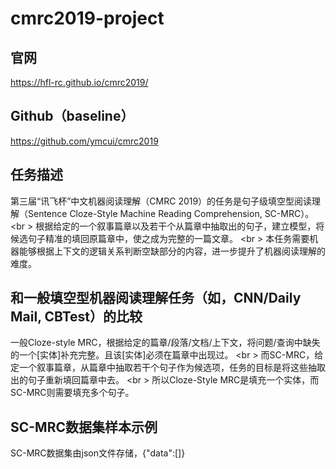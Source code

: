 # cmrc2019-project

## 官网
https://hfl-rc.github.io/cmrc2019/

## Github（baseline）
https://github.com/ymcui/cmrc2019

## 任务描述
第三届“讯飞杯”中文机器阅读理解（CMRC 2019）的任务是句子级填空型阅读理解（Sentence Cloze-Style Machine Reading Comprehension, SC-MRC）。 <br \>
根据给定的一个叙事篇章以及若干个从篇章中抽取出的句子，建立模型，将候选句子精准的填回原篇章中，使之成为完整的一篇文章。 <br \>
本任务需要机器能够根据上下文的逻辑关系判断空缺部分的内容，进一步提升了机器阅读理解的难度。

## 和一般填空型机器阅读理解任务（如，CNN/Daily Mail, CBTest）的比较
一般Cloze-style MRC，根据给定的篇章/段落/文档/上下文，将问题/查询中缺失的一个[实体]补充完整。且该[实体]必须在篇章中出现过。  <br \>
而SC-MRC，给定一个叙事篇章，从篇章中抽取若干个句子作为候选项，任务的目标是将这些抽取出的句子重新填回篇章中去。 <br \>
所以Cloze-Style MRC是填充一个实体，而SC-MRC则需要填充多个句子。

## SC-MRC数据集样本示例
SC-MRC数据集由json文件存储，{"data":[]}


